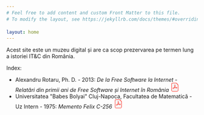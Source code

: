 ```yaml
---
# Feel free to add content and custom Front Matter to this file.
# To modify the layout, see https://jekyllrb.com/docs/themes/#overriding-theme-defaults

layout: home
---
```


Acest site este un muzeu digital și are ca scop prezervarea pe termen
lung a istoriei IT&C din România.

Index:

- Alexandru Rotaru, Ph. D. - 2013: _De la Free Software la Internet - Relatări din primii ani de Free Software și Internet în România_ [![PDF](assets/img/pdf_24.png)](assets/arot/Brosura_Alex_Rotaru_A5_Tipar.pdf)
- Universitatea "Babes Bolyai" Cluj-Napoca, Facultatea de Matematică - Uz Intern - 1975: _Memento Felix C-256_ [![PDF](assets/img/pdf_24.png)](assets/babes-bolyai/memento-felix-c-256.pdf)
